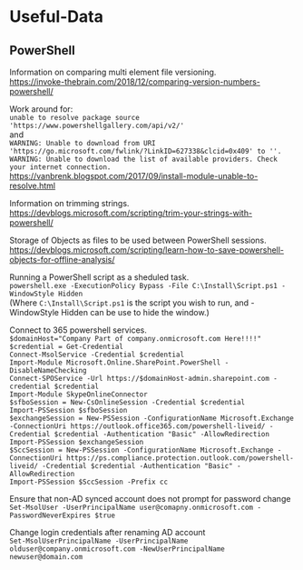 # Useful-Data

## PowerShell
Information on comparing multi element file versioning.<br>
https://invoke-thebrain.com/2018/12/comparing-version-numbers-powershell/

Work around for:<br>`unable to resolve package source 'https://www.powershellgallery.com/api/v2/'`<br>and<br>`WARNING: Unable to download from URI 'https://go.microsoft.com/fwlink/?LinkID=627338&clcid=0x409' to ''. WARNING: Unable to download the list of available providers. Check your internet connection.`<br>
https://vanbrenk.blogspot.com/2017/09/install-module-unable-to-resolve.html

Information on trimming strings.<br>
https://devblogs.microsoft.com/scripting/trim-your-strings-with-powershell/

Storage of Objects as files to be used between PowerShell sessions.<br>
https://devblogs.microsoft.com/scripting/learn-how-to-save-powershell-objects-for-offline-analysis/

Running a PowerShell script as a sheduled task.<br>
`powershell.exe -ExecutionPolicy Bypass -File C:\Install\Script.ps1 -WindowStyle Hidden`<br>
(Where `C:\Install\Script.ps1` is the script you wish to run, and -WindowStyle Hidden can be use to hide the window.)

Connect to 365 powershell services.<br>
`$domainHost="Company Part of company.onmicrosoft.com Here!!!!"`<br>
`$credential = Get-Credential`<br>
`Connect-MsolService -Credential $credential`<br>
`Import-Module Microsoft.Online.SharePoint.PowerShell -DisableNameChecking`<br>
`Connect-SPOService -Url https://$domainHost-admin.sharepoint.com -credential $credential`<br>
`Import-Module SkypeOnlineConnector`<br>
`$sfboSession = New-CsOnlineSession -Credential $credential`<br>
`Import-PSSession $sfboSession`<br>
`$exchangeSession = New-PSSession -ConfigurationName Microsoft.Exchange -ConnectionUri https://outlook.office365.com/powershell-liveid/ -Credential $credential -Authentication "Basic" -AllowRedirection`<br>
`Import-PSSession $exchangeSession`<br>
`$SccSession = New-PSSession -ConfigurationName Microsoft.Exchange -ConnectionUri https://ps.compliance.protection.outlook.com/powershell-liveid/ -Credential $credential -Authentication "Basic" -AllowRedirection`<br>
`Import-PSSession $SccSession -Prefix cc`<br>

Ensure that non-AD synced account does not prompt for password change<br>
`Set-MsolUser -UserPrincipalName user@comapny.onmicrosoft.com -PasswordNeverExpires $true`

Change login credentials after renaming AD account<br>
`Set-MsolUserPrincipalName -UserPrincipalName olduser@company.onmicrosoft.com -NewUserPrincipalName newuser@domain.com`
